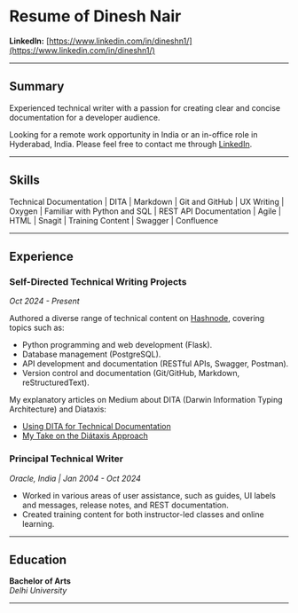 # Resume of Dinesh Nair

**LinkedIn:** [https://www.linkedin.com/in/dineshn1/](https://www.linkedin.com/in/dineshn1/)  

---

## Summary

Experienced technical writer with a passion for creating clear and concise documentation for a developer audience.

Looking for a remote work opportunity in India or an in-office role in Hyderabad, India. Please feel free to contact me through [LinkedIn](https://www.linkedin.com/in/dineshn1/).

---

## Skills
Technical Documentation | DITA | Markdown | Git and GitHub | UX Writing | Oxygen | Familiar with Python and SQL | REST API Documentation | Agile | HTML | Snagit | Training Content | Swagger | Confluence

---

## Experience

### **Self-Directed Technical Writing Projects**
*Oct 2024 - Present*

Authored a diverse range of technical content on [Hashnode](https://techdineshwrites.hashnode.dev), covering topics such as:

- Python programming and web development (Flask).
- Database management (PostgreSQL).
- API development and documentation (RESTful APIs, Swagger, Postman).
- Version control and documentation (Git/GitHub, Markdown, reStructuredText).

My explanatory articles on Medium about DITA (Darwin Information Typing Architecture) and Diataxis:

- [Using DITA for Technical Documentation](https://medium.com/@techdineshwrites/using-dita-for-technical-documentation-c5c846260a73)
- [My Take on the Diátaxis Approach](https://medium.com/@techdineshwrites/my-take-on-the-diataxis-approach-9400e65e2f5b)

### **Principal Technical Writer**  
*Oracle, India   | Jan 2004 - Oct 2024*

- Worked in various areas of user assistance, such as guides, UI labels and messages, release 
notes, and REST documentation.
- Created training content for both instructor-led classes and online learning.

---

## Education

**Bachelor of Arts**  
*Delhi University*

---
